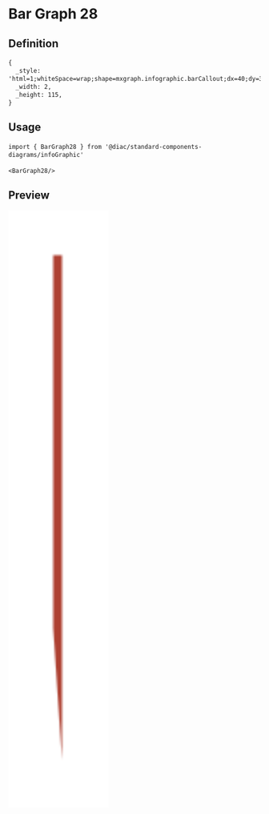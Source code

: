 # Bar Graph 28

## Definition

```
{
  _style: 'html=1;whiteSpace=wrap;shape=mxgraph.infographic.barCallout;dx=40;dy=30;fillColor=#AE4132;strokeColor=none;align=center;verticalAlign=top;fontColor=#ffffff;fontSize=14;fontStyle=1;shadow=0;spacingTop=5;',
  _width: 2,
  _height: 115,
}
```

## Usage

```
import { BarGraph28 } from '@diac/standard-components-diagrams/infoGraphic'

<BarGraph28/>
```

## Preview

<img src="./bar-graph-28.png" width="200"/>
